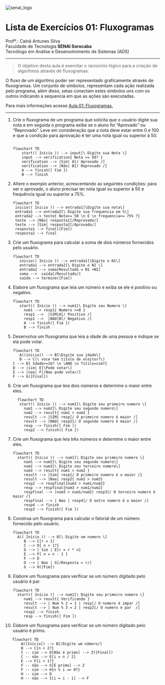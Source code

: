 ![senai_logo](https://transparencia.sp.senai.br/Content/img/logo-senai.png)

# Lista de Exercícios 01: Fluxogramas

Profº.: Cainã Antunes Silva  
Faculdade de Tecnologia **SENAI Sorocaba**  
Tecnólogo em Análise e Desenvolvimento de Sistemas (ADS)
___


> O objetivo desta aula é exercitar o raciocínio lógico para a criação de algoritmos através de fluxogramas.

O fluxo de um algorítmo poder ser representado graficamente através de fluxogramas. Um conjunto de símbolos, representam cada ação realizada pelo programa, além disso, setas conectam estes símbolos uns com os outros indicando a sequencia em que as ações são executadas.

Para mais informações acesse [Aula 01: Fluxogramas.](https://www.notion.so/cainaantunes/Aula-01-Fluxogramas-188bde521b3b80de90f7dbd9407af71e)

***

1. Crie o fluxograma de um programa que solicita que o usuário digite sua nota e em seguida o programa exibe se o aluno foi “Aprovado” ou “Reprovado”. Leve em consideração que a nota deve estar entre 0 e 100 e que a condição para aprovação é ter uma nota igual ou superior à 50.

    ```mermaid
   
    flowchart TD
        start(( Início )) --> input[\ Digite sua Nota \]
        input --> verification{ Nota >= 50? }
        verification --> |Sim| A[/ Aprovado /]
        verification --> |Não| B[/ Reprovado /]
        A --> finish([ Fim ])
        B --> finish
    ```

2. Altere o exemplo anterior, acrescentando as seguintes condições: para ser o aprovado, o aluno precisar ter nota igual ou superior à 50 e frequência igual ou superior a 75%.

   ```mermaid
   flowchart TD
    inicio(( Inicio )) --> entrada1[\Digite sua nota\]
    entrada1 --> entrada2[\ Digite sua frequencia em %\]
    entrada2 --> teste{ Nota>= 50 \n E \n frequencia>= 75% ?}
    teste --> |Não| resposta1[/Reprovado/]
    teste --> |Sim| resposta2[/Aprovado/]
    resposta1 --> final([Fim])
    resposta2 --> final 
   ```

3. Crie um fluxograma para calcular a soma de dois números fornecidos pelo usuário.

   ```mermaid
   flowchart TD
      inicio(( Inicio )) --> entrada1[\Digite o N1\]
      entrada1 --> entrada2[\ Digite o N2 \]
      entrada2 --> soma[Resultado = N1 +N2]
      soma -->  saída[/Resultado/]
      saída --> termino([Fim])
   ```

4. Elabore um fluxograma que leia um número e exiba se ele é positivo ou negativo.

   ```mermaid
   flowchart TD
      start(( Início )) --> num1[\ Digite seu Numero \]
        num1 --> resp1{ Numero >=0 }
        resp1 -->  |SIM|A[/ Positivo /]
        resp1 -->  |NAO|B[/ Negativo /]
        A --> finish([ Fim ])
        B --> finish
   ```

5. Desenvolva um fluxograma que leia a idade de uma pessoa e indique se ela pode votar.

   ```mermaid
   flowchart TD
      A((inicio)) --> B[\Digite sua idade\]
      B --> C(\ voce tem titulo de eleitor?\)
   C --> D{ Idade>=16? \n \AND \n Titilo=sim?}
   D --> |sim| E[\Pode votar\]
   E --> |nao| F[/Nao pode votar/]
   F --> G([Final])
   ```

6. Crie um fluxograma que leia dois números e determine o maior entre eles.

   ```mermaid
     flowchart TD
      start(( Início )) --> num1[\ Digite seu primeiro numero \]
        num1 --> num2[\ Digite seu segundo numero\]
        num2 --> result{ num1 > num2 }
        result --> |SIM| resp[/ O primeiro numero é maior /]
        result --> |NAO| resp2[/ O segundo numero é maior /]
        resp --> finish([ Fim ])
        resp2 --> finish([ Fim ])
   ```

7. Crie um fluxograma que leia três números e determine o maior entre eles.

   ```mermaid
   flowchart TD
     start(( Início )) --> num1[\ Digite seu primeiro numero \]
        num1 --> num2[\ Digite seu segundo numero\]
        num2 --> num3[\ Digite seu terceiro numero\]
        num3 --> result{ num1 > num2 }
        result --> |Sim| resp{/ O primeiro numero é o maior /}
        result --> |Nao| resp2{ num2 > num3}
        resp2 --> respfinal{num3 > num1/num2}
        resp --> respfinal{num3 > num1/num2}
        respfinal --> |num3 > num1/num2| resp3[/ O terceiro numero é maior /]
        respfinal --> | Nao | resp4[/ O outro numero é o maior /]
        resp4 --> finish
        resp3 --> finish([ Fim ])
   ```

8. Construa um fluxograma para calcular o fatorial de um número fornecido pelo usuário.

   ```mermaid
   flowchart TD
     A(( Início )) --> B[\ Digite um numero \]
        B --> C[r = 1]
        C --> D{ n > 1?}
        D --> | Sim | E[r = r * n]
        E --> F[ n = n - 1 ]
        F --> D
        D --> | Nao | G[/Resposta = r/]
        G --> H([Fim])
   ```

9. Elabore um fluxograma para verificar se um número digitado pelo usuário é par.

   ```mermaid
   flowchart TD
     start(( Início )) --> num1[\ Digite seu primeiro numero \]
        num1 --> result{ Verificando }
        result --> | Num % 2 = 1 | resp[/ O numero é impar /]
        result --> | Num % 3 = 2 | resp2[/ O numero é par  /]
        resp2 --> finish 
        resp --> finish([ Fim ])
    ```

10. Elabore um fluxograma para verificar se um número digitado pelo usuário é primo.
```mermaid
   flowchart TD
       A([Início]) --> B[/Digite um número/]
       B --> C{n < 2?}
       C -- sim --> D[Não é primo] --> Z([Final])
       C -- não --> E[i = n / 2]
       E --> F{i > 1?}
       F -- não --> G[É primo] --> Z
       F -- sim --> H{n % i == 0?}
       H -- sim --> D
       H -- não --> I[i = i - 1] --> F
```
